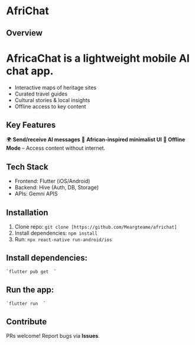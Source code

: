 # AfriChat

## Overview

# AfricaChat is a lightweight mobile AI chat app.

- Interactive maps of heritage sites
- Curated travel guides
- Cultural stories & local insights
- Offline access to key content

## Key Features

🌍 **Send/receive AI messages**
📖 **African-inspired minimalist UI**
📱 **Offline Mode** – Access content without internet.

## Tech Stack

- Frontend: Flutter (iOS/Android)
- Backend: Hive (Auth, DB, Storage)
- APIs: Gemni APIS

## Installation

1. Clone repo: `git clone [https://github.com/Meargteame/africhat]`
2. Install dependencies: `npm install`
3. Run: `npx react-native run-android/ios`

## Install dependencies:

    `flutter pub get  `

## Run the app:

    `flutter run  `

## Contribute

PRs welcome! Report bugs via **Issues**.
